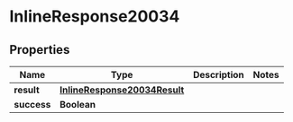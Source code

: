 # InlineResponse20034

## Properties
Name | Type | Description | Notes
------------ | ------------- | ------------- | -------------
**result** | [**InlineResponse20034Result**](InlineResponse20034Result.md) |  | 
**success** | **Boolean** |  | 
